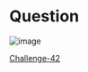 
# Question #

![image](https://github.com/Riddhiman2005/Crypto-Challenges/assets/130882317/42e61a14-23e9-42ab-86a5-90e83861ec72)


[Challenge-42](https://cryptopals.com/sets/6/challenges/42)
